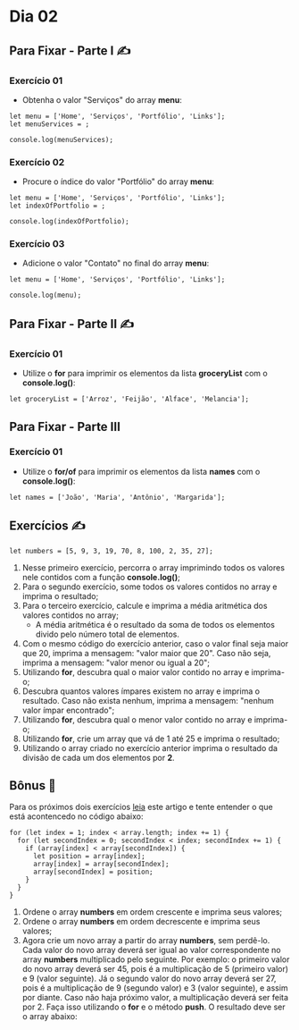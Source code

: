 # Dia 02

## Para Fixar - Parte I :writing_hand:	

### Exercício 01
- Obtenha o valor "Serviços" do array **menu**:
```
let menu = ['Home', 'Serviços', 'Portfólio', 'Links'];
let menuServices = ;

console.log(menuServices);
```

### Exercício 02
- Procure o índice do valor "Portfólio" do array **menu**:
```
let menu = ['Home', 'Serviços', 'Portfólio', 'Links'];
let indexOfPortfolio = ;

console.log(indexOfPortfolio);
```

### Exercício 03
- Adicione o valor "Contato" no final do array **menu**:
```
let menu = ['Home', 'Serviços', 'Portfólio', 'Links'];

console.log(menu);
```


## Para Fixar - Parte II :writing_hand:	

### Exercício 01
- Utilize o **for** para imprimir os elementos da lista **groceryList** com o **console.log()**:
```
let groceryList = ['Arroz', 'Feijão', 'Alface', 'Melancia'];
```


## Para Fixar - Parte III

### Exercício 01
- Utilize o **for/of** para imprimir os elementos da lista **names** com o **console.log()**:
```
let names = ['João', 'Maria', 'Antônio', 'Margarida'];
```


## Exercícios :writing_hand:	

```
let numbers = [5, 9, 3, 19, 70, 8, 100, 2, 35, 27];
```

1. Nesse primeiro exercício, percorra o array imprimindo todos os valores nele contidos com a função **console.log()**;
2. Para o segundo exercício, some todos os valores contidos no array e imprima o resultado;
3. Para o terceiro exercício, calcule e imprima a média aritmética dos valores contidos no array;
    - A média aritmética é o resultado da soma de todos os elementos divido pelo número total de elementos.
4. Com o mesmo código do exercício anterior, caso o valor final seja maior que 20, imprima a mensagem: "valor maior que 20". Caso não seja, imprima a mensagem: "valor menor ou igual a 20";
5. Utilizando **for**, descubra qual o maior valor contido no array e imprima-o;
6. Descubra quantos valores ímpares existem no array e imprima o resultado. Caso não exista nenhum, imprima a mensagem: "nenhum valor ímpar encontrado";
7. Utilizando **for**, descubra qual o menor valor contido no array e imprima-o;
8. Utilizando **for**, crie um array que vá de 1 até 25 e imprima o resultado;
9. Utilizando o array criado no exercício anterior imprima o resultado da divisão de cada um dos elementos por **2**.


## Bônus :rainbow:

Para os próximos dois exercícios [leia](http://devfuria.com.br/logica-de-programacao/introducao-ao-algoritmo-de-ordenacao-bubble-sort/) este artigo e tente entender o que está acontencedo no código abaixo:

```
for (let index = 1; index < array.length; index += 1) {
  for (let secondIndex = 0; secondIndex < index; secondIndex += 1) {
    if (array[index] < array[secondIndex]) {
      let position = array[index];
      array[index] = array[secondIndex];
      array[secondIndex] = position;
    }
  }
}
```

1. Ordene o array **numbers** em ordem crescente e imprima seus valores;
2. Ordene o array **numbers** em ordem decrescente e imprima seus valores;
3. Agora crie um novo array a partir do array **numbers**, sem perdê-lo. Cada valor do novo array deverá ser igual ao valor correspondente no array **numbers** multiplicado pelo seguinte. Por exemplo: o primeiro valor do novo array deverá ser 45, pois é a multiplicação de 5 (primeiro valor) e 9 (valor seguinte). Já o segundo valor do novo array deverá ser 27, pois é a multiplicação de 9 (segundo valor) e 3 (valor seguinte), e assim por diante. Caso não haja próximo valor, a multiplicação deverá ser feita por 2. Faça isso utilizando o **for** e o método **push**. O resultado deve ser o array abaixo: